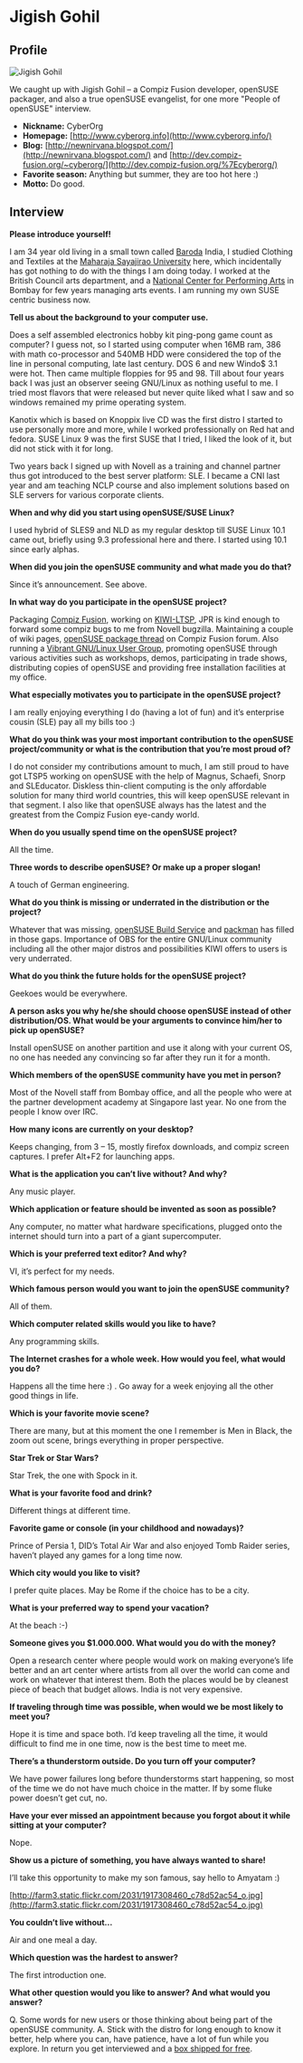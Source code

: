 # Jigish Gohil

## Profile

![Jigish Gohil](images/jigish_gohil.jpg)

We caught up with Jigish Gohil – a Compiz Fusion developer, openSUSE packager, and also a true openSUSE evangelist, for one more "People of openSUSE" interview.

* **Nickname:** CyberOrg
* **Homepage:** [http://www.cyberorg.info](http://www.cyberorg.info/)
* **Blog:** [http://newnirvana.blogspot.com/](http://newnirvana.blogspot.com/) and [http://dev.compiz-fusion.org/~cyberorg/](http://dev.compiz-fusion.org/%7Ecyberorg/)
* **Favorite season:** Anything but summer, they are too hot here :)
* **Motto:** Do good.

## Interview

**Please introduce yourself!**

I am 34 year old living in a small town called [Baroda](http://www.baroda.com/city.html) India, I studied Clothing and Textiles at the [Maharaja Sayajirao University](http://www.baroda.com/SightSeeing/Msu.html) here, which incidentally has got nothing to do with the things I am doing today. I worked at the British Council arts department, and a [National Center for Performing Arts](http://www.ncpamumbai.com/aboutus/aboutus.asp) in Bombay for few years managing arts events. I am running my own SUSE centric business now.


**Tell us about the background to your computer use.**

Does a self assembled electronics hobby kit ping-pong game count as computer? I guess not, so I started using computer when 16MB ram, 386 with math co-processor and 540MB HDD were considered the top of the line in personal computing, late last century. DOS 6 and new Windo$ 3.1 were hot. Then came multiple floppies for 95 and 98. Till about four years back I was just an observer seeing GNU/Linux as nothing useful to me. I tried most flavors that were released but never quite liked what I saw and so windows remained my prime operating system.

Kanotix which is based on Knoppix live CD was the first distro I started to use personally more and more, while I worked professionally on Red hat and fedora. SUSE Linux 9 was the first SUSE that I tried, I liked the look of it, but did not stick with it for long.

Two years back I signed up with Novell as a training and channel partner thus got introduced to the best server platform: SLE. I became a CNI last year and am teaching NCLP course and also implement solutions based on SLE servers for various corporate clients.


**When and why did you start using openSUSE/SUSE Linux?**

I used hybrid of SLES9 and NLD as my regular desktop till SUSE Linux 10.1 came out, briefly using 9.3 professional here and there. I started using 10.1 since early alphas.


**When did you join the openSUSE community and what made you do that?**

Since it’s announcement. See above.


**In what way do you participate in the openSUSE project?**

Packaging [Compiz Fusion](http://compiz-fusion.org), working on [KIWI-LTSP](http://developer.novell.com/wiki/index.php/KIWI-LTSP), JPR is kind enough to forward some compiz bugs to me from Novell bugzilla. Maintaining a couple of wiki pages, [openSUSE package thread](http://forum.compiz-fusion.org/showthread.php?t=1415) on Compiz Fusion forum. Also running a [Vibrant GNU/Linux User Group](http://groups.google.com/group/VGLUG), promoting openSUSE through various activities such as workshops, demos, participating in trade shows, distributing copies of openSUSE and providing free installation facilities at my office.


**What especially motivates you to participate in the openSUSE project?**

I am really enjoying everything I do (having a lot of fun) and it’s enterprise cousin (SLE) pay all my bills too :)


**What do you think was your most important contribution to the openSUSE project/community or what is the contribution that you’re most proud of?**

I do not consider my contributions amount to much, I am still proud to have got LTSP5 working on openSUSE with the help of Magnus, Schaefi, Snorp and SLEducator. Diskless thin-client computing is the only affordable solution for many third world countries, this will keep openSUSE relevant in that segment. I also like that openSUSE always has the latest and the greatest from the Compiz Fusion eye-candy world.


**When do you usually spend time on the openSUSE project?**

All the time.


**Three words to describe openSUSE? Or make up a proper slogan!**

A touch of German engineering.


**What do you think is missing or underrated in the distribution or the project?**

Whatever that was missing, [openSUSE Build Service](http://build.opensuse.org) and [packman](http://packman.links2linux.de/) has filled in those gaps. Importance of OBS for the entire GNU/Linux community including all the other major distros and possibilities KIWI offers to users is very underrated.


**What do you think the future holds for the openSUSE project?**

Geekoes would be everywhere.


**A person asks you why he/she should choose openSUSE instead of other distribution/OS. What would be your arguments to convince him/her to pick up openSUSE?**

Install openSUSE on another partition and use it along with your current OS, no one has needed any convincing so far after they run it for a month.


**Which members of the openSUSE community have you met in person?**

Most of the Novell staff from Bombay office, and all the people who were at the partner development academy at Singapore last year. No one from the people I know over IRC.


**How many icons are currently on your desktop?**

Keeps changing, from 3 – 15, mostly firefox downloads, and compiz screen captures. I prefer Alt+F2 for launching apps.


**What is the application you can’t live without? And why?**

Any music player.


**Which application or feature should be invented as soon as possible?**

Any computer, no matter what hardware specifications, plugged onto the internet should turn into a part of a giant supercomputer.


**Which is your preferred text editor? And why?**

VI, it’s perfect for my needs.


**Which famous person would you want to join the openSUSE community?**

All of them.


**Which computer related skills would you like to have?**

Any programming skills.


**The Internet crashes for a whole week. How would you feel, what would you do?**

Happens all the time here :) . Go away for a week enjoying all the other good things in life.


**Which is your favorite movie scene?**

There are many, but at this moment the one I remember is Men in Black, the zoom out scene, brings everything in proper perspective.


**Star Trek or Star Wars?**

Star Trek, the one with Spock in it.


**What is your favorite food and drink?**

Different things at different time.


**Favorite game or console (in your childhood and nowadays)?**

Prince of Persia 1, DID’s Total Air War and also enjoyed Tomb Raider series, haven’t played any games for a long time now.


**Which city would you like to visit?**

I prefer quite places. May be Rome if the choice has to be a city.


**What is your preferred way to spend your vacation?**

At the beach :-)


**Someone gives you $1.000.000. What would you do with the money?**

Open a research center where people would work on making everyone’s life better and an art center where artists from all over the world can come and work on whatever that interest them. Both the places would be by cleanest piece of beach that budget allows. India is not very expensive.


**If traveling through time was possible, when would we be most likely to meet you?**

Hope it is time and space both. I’d keep traveling all the time, it would difficult to find me in one time, now is the best time to meet me.


**There’s a thunderstorm outside. Do you turn off your computer?**

We have power failures long before thunderstorms start happening, so most of the time we do not have much choice in the matter. If by some fluke power doesn’t get cut, no.


**Have your ever missed an appointment because you forgot about it while sitting at your computer?**

Nope.


**Show us a picture of something, you have always wanted to share!**

I’ll take this opportunity to make my son famous, say hello to Amyatam :)

[http://farm3.static.flickr.com/2031/1917308460_c78d52ac54_o.jpg](http://farm3.static.flickr.com/2031/1917308460_c78d52ac54_o.jpg)


**You couldn’t live without…**

Air and one meal a day.


**Which question was the hardest to answer?**

The first introduction one.


**What other question would you like to answer? And what would you answer?**

Q. Some words for new users or those thinking about being part of the openSUSE community.
A. Stick with the distro for long enough to know it better, help where you can, have patience, have a lot of fun while you explore. In return you get interviewed and a [box shipped for free](//news.opensuse.org/?p=493).

